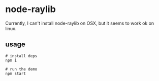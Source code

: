 # node-raylib

Currently, I can't install node-raylib on OSX, but it seems to work ok on linux.

## usage

```
# install deps
npm i

# run the demo
npm start
```